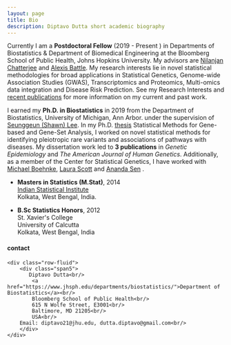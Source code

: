 ```yaml
---
layout: page
title: Bio
description: Diptavo Dutta short academic biography
---
```


<p align="justify">

Currently I am a **Postdoctoral Fellow** (2019 - Present ) in Departments of Biostatistics & Department of Biomedical Engineering at the Bloomberg School of Public Health, Johns Hopkins University. My advisors are [Nilanjan Chatterjee](https://www.jhsph.edu/faculty/directory/profile/1826/nilanjan-chatterjee) and [Alexis Battle](https://www.bme.jhu.edu/people/faculty/alexis-battle). My research interests lie in novel statistical methodologies for broad applications in Statistical Genetics, Genome-wide Association Studies (GWAS), Transcriptomics and Proteomics, Multi-omics data integration and Disease Risk Prediction. See my Research Interests and [recent publications](https://diptavo.github.io/pages/pubs.html) for more information on my current and past work.

</p>

<p></p>
<p></p>


I earned my **Ph.D. in Biostatistics** in 2019 from the Department of Biostatistics, University of Michigan, Ann Arbor. under the supervision of [Seunggeun (Shawn) Lee](https://sph.umich.edu/faculty-profiles/lee-seunggeun.html). In my Ph.D. [thesis](https://diptavo.github.io/pages/pubs.html#dissertation) Statistical Methods for Gene-based and Gene-Set Analysis, I worked on novel statistical methods for identifying pleiotropic rare variants and associations of pathways with diseases. My dissertation work led to **3 publications** in *Genetic Epidemiology* and *The American Journal of Human Genetics*.  Additionally, as a member of the Center for Statistical Genetics, I have worked with [Michael Boehnke](https://sph.umich.edu/faculty-profiles/boehnke-michael.html), [Laura Scott](https://sph.umich.edu/faculty-profiles/scott-laura.html) and [Ananda Sen](https://sph.umich.edu/faculty-profiles/sen-ananda.html) . 

- **Masters in Statistics (M.Stat)**, 2014<br />
    [Indian Statistical Institute](https://www.isical.ac.in/)<br />
    Kolkata, West Bengal, India.

- **B.Sc Statistics Honors**, 2012 <br/>
  St. Xavier's College <br/>
  University of Calcutta <br/>
  Kolkata, West Bengal, India

<p></p>

<!--

<p></p>

<td class="left">
    <img id="frontphoto" src="wordcloud.svg" width="500" height="500" alt="" />
</td>

-->

<div class="container">
<h4><a name="contact"></a>contact</h4>

    <div class="row-fluid">
        <div class="span5">
           Diptavo Dutta<br/>
            <a href="https://www.jhsph.edu/departments/biostatistics/">Department of Biostatistics</a><br/>
            Bloomberg School of Public Health<br/>
            615 N Wolfe Street, E3001<br/>
            Baltimore, MD 21205<br/>
            USA<br/>
	    Email: diptavo21@jhu.edu, dutta.diptavo@gmail.com<br/>
        </div>
    </div>
</div>
